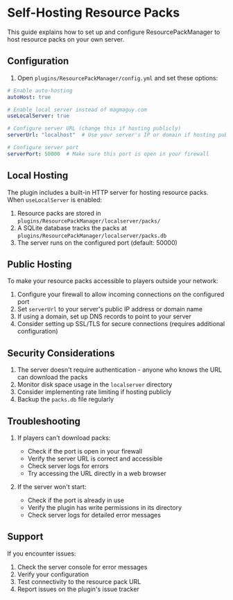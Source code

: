 # Self-Hosting Resource Packs

This guide explains how to set up and configure ResourcePackManager to host resource packs on your own server.

## Configuration

1. Open `plugins/ResourcePackManager/config.yml` and set these options:

```yaml
# Enable auto-hosting
autoHost: true

# Enable local server instead of magmaguy.com
useLocalServer: true

# Configure server URL (change this if hosting publicly)
serverUrl: "localhost"  # Use your server's IP or domain if hosting publicly

# Configure server port
serverPort: 50000  # Make sure this port is open in your firewall
```

## Local Hosting

The plugin includes a built-in HTTP server for hosting resource packs. When `useLocalServer` is enabled:

1. Resource packs are stored in `plugins/ResourcePackManager/localserver/packs/`
2. A SQLite database tracks the packs at `plugins/ResourcePackManager/localserver/packs.db`
3. The server runs on the configured port (default: 50000)

## Public Hosting

To make your resource packs accessible to players outside your network:

1. Configure your firewall to allow incoming connections on the configured port
2. Set `serverUrl` to your server's public IP address or domain name
3. If using a domain, set up DNS records to point to your server
4. Consider setting up SSL/TLS for secure connections (requires additional configuration)

## Security Considerations

1. The server doesn't require authentication - anyone who knows the URL can download the packs
2. Monitor disk space usage in the `localserver` directory
3. Consider implementing rate limiting if hosting publicly
4. Backup the `packs.db` file regularly

## Troubleshooting

1. If players can't download packs:
   - Check if the port is open in your firewall
   - Verify the server URL is correct and accessible
   - Check server logs for errors
   - Try accessing the URL directly in a web browser

2. If the server won't start:
   - Check if the port is already in use
   - Verify the plugin has write permissions in its directory
   - Check server logs for detailed error messages

## Support

If you encounter issues:
1. Check the server console for error messages
2. Verify your configuration
3. Test connectivity to the resource pack URL
4. Report issues on the plugin's issue tracker